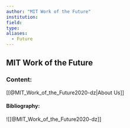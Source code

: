 ```yaml
---
author: "MIT Work of the Future"
institution:
field:
type:
aliases:
  - Future
---
```


## MIT Work of the Future

### Content:
[[@MIT_Work_of_the_Future2020-dz|About Us]]

#### Bibliography:

![[@MIT_Work_of_the_Future2020-dz]]